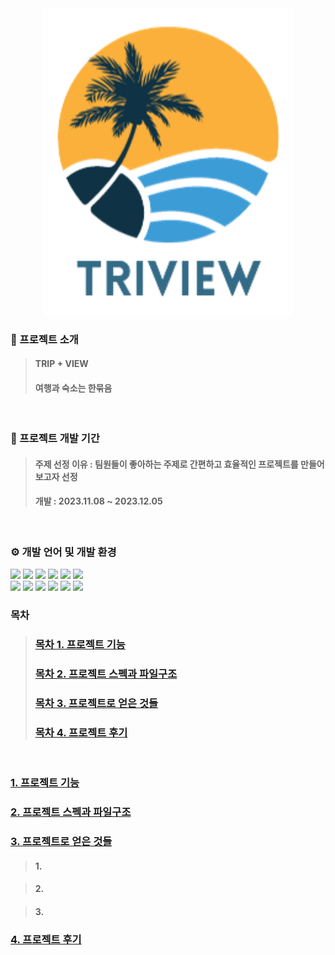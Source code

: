<div align="center">
<img src="SistFinalProject/src/main/resources/static/TRIVIEW2.png" width="400">
</div>

### 📍 프로젝트 소개
> 
> #### TRIP + VIEW
> #### 여행과 숙소는 한묶음

<br/>

### 📆 프로젝트 개발 기간
> #### 주제 선정 이유 : 팀원들이 좋아하는 주제로 간편하고 효율적인 프로젝트를 만들어보고자 선정
> #### 개발 : 2023.11.08 ~ 2023.12.05

<br/>

### ⚙️ 개발 언어 및 개발 환경
<div> 
  <img src="https://img.shields.io/badge/java-007396?style=for-the-badge&logo=java&logoColor=white">
  <img src="https://img.shields.io/badge/javascript-F7DF1E?style=for-the-badge&logo=javascript&logoColor=black"> 
  <img src="https://img.shields.io/badge/html5-E34F26?style=for-the-badge&logo=html5&logoColor=white"> 
  <img src="https://img.shields.io/badge/css-1572B6?style=for-the-badge&logo=css3&logoColor=white"> 
  <img src="https://img.shields.io/badge/bootstrap-7952B3?style=for-the-badge&logo=bootstrap&logoColor=white">
  <img src="https://img.shields.io/badge/jquery-0769AD?style=for-the-badge&logo=jquery&logoColor=white">

  <br>
  
  <img src="https://img.shields.io/badge/spring-6DB33F?style=for-the-badge&logo=spring&logoColor=white">
  <img src="https://img.shields.io/badge/apache tomcat-F8DC75?style=for-the-badge&logo=apachetomcat&logoColor=white">
  <img src="https://img.shields.io/badge/mysql-4479A1?style=for-the-badge&logo=mysql&logoColor=white"> 
  <img src="https://img.shields.io/badge/amazonaws-232F3E?style=for-the-badge&logo=amazonaws&logoColor=white"> 
  <img src="https://img.shields.io/badge/github-181717?style=for-the-badge&logo=github&logoColor=white">
  <img src="https://img.shields.io/badge/git-F05032?style=for-the-badge&logo=git&logoColor=white">
</div>

### 목차

> ### [목차 1. 프로젝트 기능](#1-프로젝트-기능)
>
>
> ### [목차 2. 프로젝트 스펙과 파일구조](#2-프로젝트-스펙과-파일구조)
>
> ### [목차 3. 프로젝트로 얻은 것들](#3-프로젝트로-얻은-것들)
>
>
> ### [목차 4. 프로젝트 후기](#4-프로젝트-후기)
>
<br/>

### [1. 프로젝트 기능](#목차-1-프로젝트-기능)

### [2. 프로젝트 스펙과 파일구조](#목차-2-프로젝트-스펙과-파일구조)

### [3. 프로젝트로 얻은 것들](#목차-3-프로젝트로-얻은-것들)

> #### 1. 

> #### 2. 

> #### 3.

### [4. 프로젝트 후기](#목차-4-프로젝트-후기)

